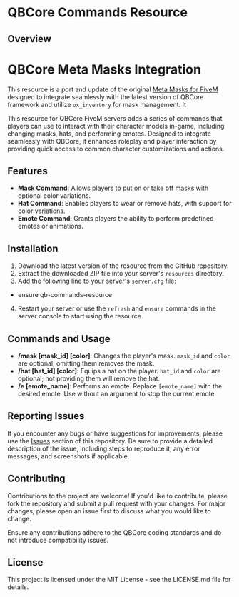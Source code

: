 # QBCore Commands Resource

## Overview

# QBCore Meta Masks Integration

This resource is a port and update of the original [Meta Masks for FiveM](https://github.com/dD5M/dd5m_metamasks) designed to integrate seamlessly with the latest version of QBCore framework and utilize `ox_inventory` for mask management. It


This resource for QBCore FiveM servers adds a series of commands that players can use to interact with their character models in-game, including changing masks, hats, and performing emotes. Designed to integrate seamlessly with QBCore, it enhances roleplay and player interaction by providing quick access to common character customizations and actions.

## Features

- **Mask Command**: Allows players to put on or take off masks with optional color variations.
- **Hat Command**: Enables players to wear or remove hats, with support for color variations.
- **Emote Command**: Grants players the ability to perform predefined emotes or animations.

## Installation

1. Download the latest version of the resource from the GitHub repository.
2. Extract the downloaded ZIP file into your server's `resources` directory.
3. Add the following line to your server's `server.cfg` file:

- ensure qb-commands-resource

  
4. Restart your server or use the `refresh` and `ensure` commands in the server console to start using the resource.

## Commands and Usage

- **/mask [mask_id] [color]**: Changes the player's mask. `mask_id` and `color` are optional; omitting them removes the mask.
- **/hat [hat_id] [color]**: Equips a hat on the player. `hat_id` and `color` are optional; not providing them will remove the hat.
- **/e [emote_name]**: Performs an emote. Replace `[emote_name]` with the desired emote. Use without an argument to stop the current emote.

## Reporting Issues

If you encounter any bugs or have suggestions for improvements, please use the [Issues](https://github.com/YourGitHubUsername/qb-commands-resource/issues) section of this repository. Be sure to provide a detailed description of the issue, including steps to reproduce it, any error messages, and screenshots if applicable.

## Contributing

Contributions to the project are welcome! If you'd like to contribute, please fork the repository and submit a pull request with your changes. For major changes, please open an issue first to discuss what you would like to change.

Ensure any contributions adhere to the QBCore coding standards and do not introduce compatibility issues.

## License

This project is licensed under the MIT License - see the LICENSE.md file for details.

